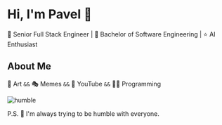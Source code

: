 # Hi, I'm Pavel :robot:

👷 Senior Full Stack Engineer | 🔬 Bachelor of Software Engineering | ⭐ AI Enthusiast

## About Me

🎨 Art `&&` 🎭 Memes `&&` 👀 YouTube `&&` 🧑‍💻 Programming

![humble](https://www.dropbox.com/scl/fi/6k2p6jo65jxn795lwlm0a/wonderful.png?rlkey=74uw4nx99g78zdvbaz7z863f9&raw=1)

P.S. 🌝 I'm always trying to be humble with everyone.
